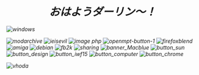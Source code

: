 <h1 align="center"> <em>おはようダーリン～！</h1>

![windows](https://user-images.githubusercontent.com/70240006/138147180-0721c5be-a121-4a56-a277-bb8dce810c73.jpg)

![modarchive](https://user-images.githubusercontent.com/37962225/120224079-b5c84b80-c210-11eb-91b0-7c9d0f2ba1cd.gif) ![ieisevil](https://user-images.githubusercontent.com/37962225/120224104-c4aefe00-c210-11eb-880c-c3e55b8db34a.gif) ![image php](https://user-images.githubusercontent.com/70240006/130697079-c1c57585-e6e5-45b2-9f0e-1ed3bce64cc1.gif) ![openmpt-button-1](https://user-images.githubusercontent.com/37962225/120224166-e5775380-c210-11eb-901c-81dd324fa775.png)  ![firefoxblend](https://user-images.githubusercontent.com/70240006/131224189-93edcdf5-5466-4afb-a808-3a6c04ddd907.gif) ![amiga](https://user-images.githubusercontent.com/70240006/138148459-63addef9-7566-4422-8cbe-3ac850f0e5ad.gif) ![debian](https://user-images.githubusercontent.com/70240006/138148473-16297249-37ea-4cf8-95b4-816d79009cb0.gif) ![fb2k](https://user-images.githubusercontent.com/70240006/138148496-defdb939-0458-4fe1-bf10-70a67865734a.png)
 ![sharing](https://user-images.githubusercontent.com/70240006/138148500-a301c301-4575-4cc5-bea8-3c5d67487c33.gif) ![banner_Macblue](https://user-images.githubusercontent.com/70240006/138148533-df05cc06-22c8-48cc-b632-ae60b1486e9c.gif) ![button_sun](https://user-images.githubusercontent.com/70240006/138148543-1eee8288-12a4-4132-936c-09ba4838595e.gif) ![button_design](https://user-images.githubusercontent.com/70240006/138148555-3c997c2f-d76f-4d7b-b3e9-306a42b34a20.gif) ![button_iwf15](https://user-images.githubusercontent.com/70240006/138148563-7e08d4f5-dc26-48ea-9aac-6fbc8c8c31f4.gif) ![button_computer](https://user-images.githubusercontent.com/70240006/138148570-64e84f92-6919-4557-8b50-38e5e85f75a4.gif) ![button_chrome](https://user-images.githubusercontent.com/70240006/138148581-d107ac50-8b6b-460d-b5f1-19295bb94825.gif)











<p><img align="left" src="https://github-readme-stats.vercel.app/api/top-langs?username=vhoda&show_icons=true&locale=en&layout=compact" alt="vhoda" /></p>
<br>


